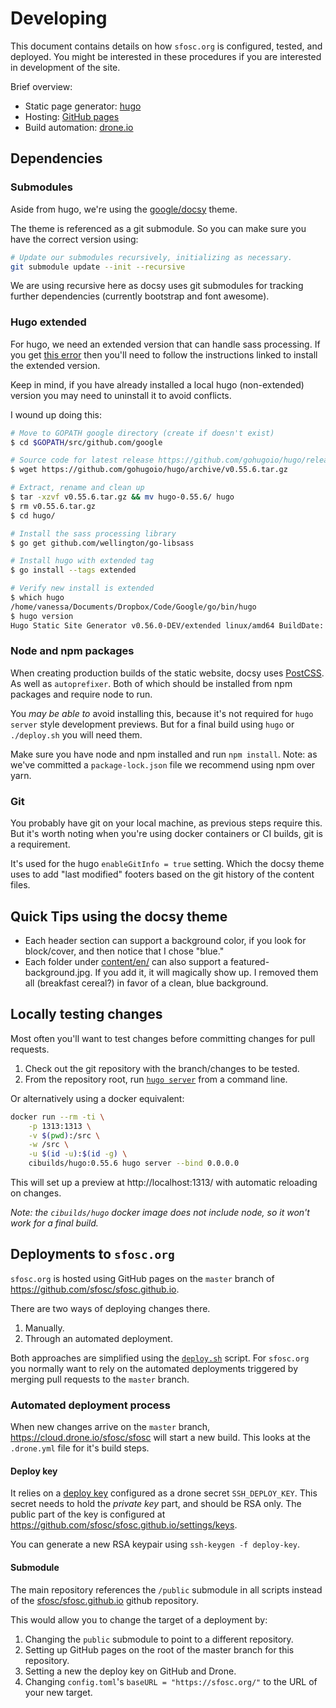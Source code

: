 # Developing

This document contains details on how `sfosc.org` is configured, tested, and deployed.
You might be interested in these procedures if you are interested in development of the site.

Brief overview:
- Static page generator: [hugo](https://gohugo.io/)
- Hosting: [GitHub pages](https://pages.github.com/)
- Build automation: [drone.io](https://drone.io/)

## Dependencies

### Submodules

Aside from hugo, we're using the [google/docsy](https://github.com/google/docsy) theme.

The theme is referenced as a git submodule. So you can make sure you have the correct version using:

```sh
# Update our submodules recursively, initializing as necessary.
git submodule update --init --recursive
```

We are using recursive here as docsy uses git submodules for tracking further dependencies (currently bootstrap and font awesome).

### Hugo extended

For hugo, we need an extended version that can handle sass processing.
If you get [this error](https://gohugo.io/troubleshooting/faq/#i-get-this-feature-is-not-available-in-your-current-hugo-version)
then you'll need to follow the instructions linked to install the extended version.

Keep in mind, if you have already installed a local hugo (non-extended) version you may need to uninstall it to avoid conflicts.

I wound up doing this:

```bash
# Move to GOPATH google directory (create if doesn't exist)
$ cd $GOPATH/src/github.com/google

# Source code for latest release https://github.com/gohugoio/hugo/releases
$ wget https://github.com/gohugoio/hugo/archive/v0.55.6.tar.gz

# Extract, rename and clean up
$ tar -xzvf v0.55.6.tar.gz && mv hugo-0.55.6/ hugo
$ rm v0.55.6.tar.gz 
$ cd hugo/

# Install the sass processing library
$ go get github.com/wellington/go-libsass

# Install hugo with extended tag
$ go install --tags extended

# Verify new install is extended
$ which hugo
/home/vanessa/Documents/Dropbox/Code/Google/go/bin/hugo
$ hugo version
Hugo Static Site Generator v0.56.0-DEV/extended linux/amd64 BuildDate: unknown
```

### Node and npm packages

When creating production builds of the static website, docsy uses [PostCSS](https://gohugo.io/hugo-pipes/postcss/).
As well as `autoprefixer`. Both of which should be installed from npm packages and require node to run.

You _may be able to_ avoid installing this, because it's not required for `hugo server` style development previews.
But for a final build using `hugo` or `./deploy.sh` you will need them.

Make sure you have node and npm installed and run `npm install`.
Note: as we've committed a `package-lock.json` file we recommend using npm over yarn.

### Git

You probably have git on your local machine, as previous steps require this.
But it's worth noting when you're using docker containers or CI builds, git is a requirement.

It's used for the hugo `enableGitInfo = true` setting.
Which the docsy theme uses to add "last modified" footers based on the git history of the content files.

## Quick Tips using the docsy theme

 - Each header section can support a background color, if you look for block/cover, and then notice that I chose "blue."
 - Each folder under [content/en/](content/en) can also support a featured-background.jpg. If you add it, it will magically show up. I removed them all (breakfast cereal?) in favor of a clean, blue background.

## Locally testing changes

Most often you'll want to test changes before committing changes for pull requests.

1. Check out the git repository with the branch/changes to be tested.
2. From the repository root, run [`hugo server`](https://gohugo.io/commands/hugo_server/) from a command line.

Or alternatively using a docker equivalent:

```sh
docker run --rm -ti \
	-p 1313:1313 \
	-v $(pwd):/src \
	-w /src \
	-u $(id -u):$(id -g) \
	cibuilds/hugo:0.55.6 hugo server --bind 0.0.0.0
```

This will set up a preview at http://localhost:1313/ with automatic reloading on changes.

_Note: the `cibuilds/hugo` docker image does not include node, so it won't work for a final build._

## Deployments to `sfosc.org`

`sfosc.org` is hosted using GitHub pages on the `master` branch of https://github.com/sfosc/sfosc.github.io.

There are two ways of deploying changes there.

1. Manually.
2. Through an automated deployment.

Both approaches are simplified using the [`deploy.sh`](./deploy.sh) script.
For `sfosc.org` you normally want to rely on the automated deployments triggered
by merging pull requests to the `master` branch.

### Automated deployment process

When new changes arrive on the `master` branch, https://cloud.drone.io/sfosc/sfosc will start a new build.
This looks at the `.drone.yml` file for it's build steps.

#### Deploy key

It relies on a [deploy key](https://developer.github.com/v3/guides/managing-deploy-keys/#deploy-keys)
configured as a drone secret `SSH_DEPLOY_KEY`.
This secret needs to hold the _private key_ part, and should be RSA only.
The public part of the key is configured at https://github.com/sfosc/sfosc.github.io/settings/keys.

You can generate a new RSA keypair using `ssh-keygen -f deploy-key`.

#### Submodule

The main repository references the `/public` submodule in all scripts instead of the
[sfosc/sfosc.github.io](https://github.com/sfosc/sfosc.github.io) github repository.

This would allow you to change the target of a deployment by:

1. Changing the `public` submodule to point to a different repository.
1. Setting up GitHub pages on the root of the master branch for this repository.
1. Setting a new the deploy key on GitHub and Drone.
1. Changing `config.toml`'s `baseURL = "https://sfosc.org/"` to the URL of your new target.
